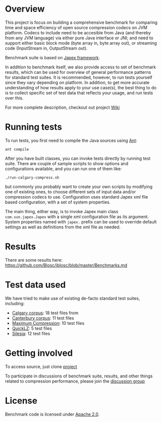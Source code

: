 # Overview

This project is focus on building a comprehensive benchmark for comparing time and space efficiency of open source compression codecs on JVM platform.
Codecs to include need to be accesible from Java (and thereby from any JVM language) via either pure Java interface or JNI; and need to support either basic block mode (byte array in, byte array out), or streaming code (InputStream in, OutputStream out).

Benchmark suite is based on [Japex framework](http://japex.java.net/).

In addition to benchmark itself, we also provide access to set of benchmark results, which can be used for overview of general performance patterns for standard test suites. It is recommended, however, to run tests yourself since they vary depending on platform. In addition, to get more accurate understanding of how results apply to your use case(s), the best thing to do is to collect specific set of test data that reflects your usage, and run tests over this.

For more complete description, checkout out project [Wiki](../../wiki)

# Running tests

To run tests, you first need to compile the Java sources using [Ant](http://ant.apache.org/):

    ant compile

After you have built classes, you can invoke tests directly by running test suite.
There are couple of sample scripts to show options and configurations available, and you can run one of them like:

    ./run-calgary-compress.sh

but commonly you probably want to create your own scripts by modifying one of existing ones, to choose different
sets of input data and/or compression codecs to use.
Configuration uses standard Japex xml file based configuration, with a set of system properties.

The main thing, either way, is to invoke Japex main class `com.sun.japex.Japex` with a single xml configuration file
as its argument. System properties named with `japex.` prefix can be used to override default settings as well
as definitions from the xml file as needed.

# Results

There are some results here: https://github.com/Blosc/jblosc/blob/master/Benchmarks.md

# Test data used

We have tried to make use of existing de-facto standard test suites, including:

* [Calgary corpus](http://corpus.canterbury.ac.nz/descriptions/#calgary): 18 test files from
* [Canterbury corpus](http://corpus.canterbury.ac.nz/descriptions/#cantrbry): 11 test files
* [Maximum Compression](http://www.maximumcompression.com): 10 test files
* [QuickLZ](http://www.quicklz.com/bench.html): 5 test files
* [Silesia](http://sun.aei.polsl.pl/~sdeor/index.php?page=silesia): 12 test files

# Getting involved

To access source, just clone [project](https://github.com/ning/jvm-compressor-benchmark)

To participate in discussions of benchmark suite, results, and other things related to compression performance, please join the [discussion group](http://groups.google.com/group/jvm-compressor-benchmark)

# License

Benchmark code is licensed under [Apache 2.0](http://www.apache.org/licenses/LICENSE-2.0).
